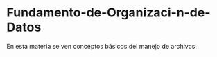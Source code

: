 # Fundamento-de-Organizaci-n-de-Datos
En esta materia se ven conceptos básicos del manejo de archivos.
